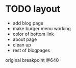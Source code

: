 # TODO layout #
* add blog page
* make burger menu working  
* color of bottom link
* about page
* clean up
* rest of blogpages






original breakpoint @640 
